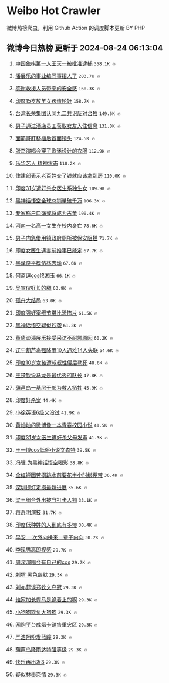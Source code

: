 # Weibo Hot Crawler 



微博热榜爬虫，利用 Github Action 的调度脚本更新 BY PHP 


## 微博今日热榜 更新于 2024-08-24 06:13:04 
1. [中国象棋第一人王天一被批准逮捕](https://s.weibo.com/weibo?q=%23%E4%B8%AD%E5%9B%BD%E8%B1%A1%E6%A3%8B%E7%AC%AC%E4%B8%80%E4%BA%BA%E7%8E%8B%E5%A4%A9%E4%B8%80%E8%A2%AB%E6%89%B9%E5%87%86%E9%80%AE%E6%8D%95%23&t=31&band_rank=1&Refer=top) `358.1K 🔥` 

1. [潘展乐的事业编同事招人了](https://s.weibo.com/weibo?q=%23%E6%BD%98%E5%B1%95%E4%B9%90%E7%9A%84%E4%BA%8B%E4%B8%9A%E7%BC%96%E5%90%8C%E4%BA%8B%E6%8B%9B%E4%BA%BA%E4%BA%86%23&t=31&band_rank=2&Refer=top) `203.7K 🔥` 

1. [感谢救援人员带来的安全感](https://s.weibo.com/weibo?q=%23%E6%84%9F%E8%B0%A2%E6%95%91%E6%8F%B4%E4%BA%BA%E5%91%98%E5%B8%A6%E6%9D%A5%E7%9A%84%E5%AE%89%E5%85%A8%E6%84%9F%23&t=31&band_rank=3&Refer=top) `160.3K 🔥` 

1. [印度15岁放羊女孩遭轮奸](https://s.weibo.com/weibo?q=%23%E5%8D%B0%E5%BA%A615%E5%B2%81%E6%94%BE%E7%BE%8A%E5%A5%B3%E5%AD%A9%E9%81%AD%E8%BD%AE%E5%A5%B8%23&t=31&band_rank=4&Refer=top) `158.7K 🔥` 

1. [台湾长荣集团认同九二共识反对台独](https://s.weibo.com/weibo?q=%23%E5%8F%B0%E6%B9%BE%E9%95%BF%E8%8D%A3%E9%9B%86%E5%9B%A2%E8%AE%A4%E5%90%8C%E4%B9%9D%E4%BA%8C%E5%85%B1%E8%AF%86%E5%8F%8D%E5%AF%B9%E5%8F%B0%E7%8B%AC%23&t=31&band_rank=5&Refer=top) `149.6K 🔥` 

1. [男子通过酒店员工获取女友入住信息](https://s.weibo.com/weibo?q=%23%E7%94%B7%E5%AD%90%E9%80%9A%E8%BF%87%E9%85%92%E5%BA%97%E5%91%98%E5%B7%A5%E8%8E%B7%E5%8F%96%E5%A5%B3%E5%8F%8B%E5%85%A5%E4%BD%8F%E4%BF%A1%E6%81%AF%23&t=31&band_rank=6&Refer=top) `131.0K 🔥` 

1. [面筋哥肝移植后首面镜头](https://s.weibo.com/weibo?q=%23%E9%9D%A2%E7%AD%8B%E5%93%A5%E8%82%9D%E7%A7%BB%E6%A4%8D%E5%90%8E%E9%A6%96%E9%9D%A2%E9%95%9C%E5%A4%B4%23&t=31&band_rank=7&Refer=top) `124.5K 🔥` 

1. [张杰演唱会穿了歌迷设计的衣服](https://s.weibo.com/weibo?q=%23%E5%BC%A0%E6%9D%B0%E6%BC%94%E5%94%B1%E4%BC%9A%E7%A9%BF%E4%BA%86%E6%AD%8C%E8%BF%B7%E8%AE%BE%E8%AE%A1%E7%9A%84%E8%A1%A3%E6%9C%8D%23&t=31&band_rank=8&Refer=top) `112.9K 🔥` 

1. [乐华艺人 精神状态](https://s.weibo.com/weibo?q=%E4%B9%90%E5%8D%8E%E8%89%BA%E4%BA%BA%20%E7%B2%BE%E7%A5%9E%E7%8A%B6%E6%80%81&t=31&band_rank=9&Refer=top) `110.2K 🔥` 

1. [住建部表示老百姓交了钱就应该拿到房](https://s.weibo.com/weibo?q=%23%E4%BD%8F%E5%BB%BA%E9%83%A8%E8%A1%A8%E7%A4%BA%E8%80%81%E7%99%BE%E5%A7%93%E4%BA%A4%E4%BA%86%E9%92%B1%E5%B0%B1%E5%BA%94%E8%AF%A5%E6%8B%BF%E5%88%B0%E6%88%BF%23&t=31&band_rank=10&Refer=top) `110.0K 🔥` 

1. [印度31岁遭奸杀女医生系独生女](https://s.weibo.com/weibo?q=%23%E5%8D%B0%E5%BA%A631%E5%B2%81%E9%81%AD%E5%A5%B8%E6%9D%80%E5%A5%B3%E5%8C%BB%E7%94%9F%E7%B3%BB%E7%8B%AC%E7%94%9F%E5%A5%B3%23&t=31&band_rank=11&Refer=top) `109.9K 🔥` 

1. [黑神话悟空全球总销量破千万](https://s.weibo.com/weibo?q=%23%E9%BB%91%E7%A5%9E%E8%AF%9D%E6%82%9F%E7%A9%BA%E5%85%A8%E7%90%83%E6%80%BB%E9%94%80%E9%87%8F%E7%A0%B4%E5%8D%83%E4%B8%87%23&t=31&band_rank=12&Refer=top) `106.3K 🔥` 

1. [专家称户口簿或将成为古董](https://s.weibo.com/weibo?q=%23%E4%B8%93%E5%AE%B6%E7%A7%B0%E6%88%B7%E5%8F%A3%E7%B0%BF%E6%88%96%E5%B0%86%E6%88%90%E4%B8%BA%E5%8F%A4%E8%91%A3%23&t=31&band_rank=13&Refer=top) `100.4K 🔥` 

1. [河南一名高一女生在校内身亡](https://s.weibo.com/weibo?q=%23%E6%B2%B3%E5%8D%97%E4%B8%80%E5%90%8D%E9%AB%98%E4%B8%80%E5%A5%B3%E7%94%9F%E5%9C%A8%E6%A0%A1%E5%86%85%E8%BA%AB%E4%BA%A1%23&t=31&band_rank=14&Refer=top) `78.6K 🔥` 

1. [男子内急借用镇政府厕所被保安阻拦](https://s.weibo.com/weibo?q=%23%E7%94%B7%E5%AD%90%E5%86%85%E6%80%A5%E5%80%9F%E7%94%A8%E9%95%87%E6%94%BF%E5%BA%9C%E5%8E%95%E6%89%80%E8%A2%AB%E4%BF%9D%E5%AE%89%E9%98%BB%E6%8B%A6%23&t=31&band_rank=15&Refer=top) `71.7K 🔥` 

1. [印度女医生遇害前婚事已敲定](https://s.weibo.com/weibo?q=%23%E5%8D%B0%E5%BA%A6%E5%A5%B3%E5%8C%BB%E7%94%9F%E9%81%87%E5%AE%B3%E5%89%8D%E5%A9%9A%E4%BA%8B%E5%B7%B2%E6%95%B2%E5%AE%9A%23&t=31&band_rank=16&Refer=top) `67.7K 🔥` 

1. [黑泽良平模仿林志玲](https://s.weibo.com/weibo?q=%E9%BB%91%E6%B3%BD%E8%89%AF%E5%B9%B3%E6%A8%A1%E4%BB%BF%E6%9E%97%E5%BF%97%E7%8E%B2&t=31&band_rank=17&Refer=top) `67.6K 🔥` 

1. [何蓝逗cos佟湘玉](https://s.weibo.com/weibo?q=%E4%BD%95%E8%93%9D%E9%80%97cos%E4%BD%9F%E6%B9%98%E7%8E%89&t=31&band_rank=18&Refer=top) `66.1K 🔥` 

1. [吴宣仪好长的腿](https://s.weibo.com/weibo?q=%E5%90%B4%E5%AE%A3%E4%BB%AA%E5%A5%BD%E9%95%BF%E7%9A%84%E8%85%BF&t=31&band_rank=19&Refer=top) `63.9K 🔥` 

1. [孤舟大结局](https://s.weibo.com/weibo?q=%E5%AD%A4%E8%88%9F%E5%A4%A7%E7%BB%93%E5%B1%80&t=31&band_rank=20&Refer=top) `63.0K 🔥` 

1. [印度强奸案细节堪比恐怖片](https://s.weibo.com/weibo?q=%E5%8D%B0%E5%BA%A6%E5%BC%BA%E5%A5%B8%E6%A1%88%E7%BB%86%E8%8A%82%E5%A0%AA%E6%AF%94%E6%81%90%E6%80%96%E7%89%87&t=31&band_rank=21&Refer=top) `61.5K 🔥` 

1. [黑神话悟空疑似抄袭](https://s.weibo.com/weibo?q=%E9%BB%91%E7%A5%9E%E8%AF%9D%E6%82%9F%E7%A9%BA%E7%96%91%E4%BC%BC%E6%8A%84%E8%A2%AD&t=31&band_rank=22&Refer=top) `61.2K 🔥` 

1. [董倩谈潘展乐接受采访不耐烦原因](https://s.weibo.com/weibo?q=%23%E8%91%A3%E5%80%A9%E8%B0%88%E6%BD%98%E5%B1%95%E4%B9%90%E6%8E%A5%E5%8F%97%E9%87%87%E8%AE%BF%E4%B8%8D%E8%80%90%E7%83%A6%E5%8E%9F%E5%9B%A0%23&t=31&band_rank=23&Refer=top) `60.2K 🔥` 

1. [辽宁葫芦岛强降雨10人遇难14人失联](https://s.weibo.com/weibo?q=%23%E8%BE%BD%E5%AE%81%E8%91%AB%E8%8A%A6%E5%B2%9B%E5%BC%BA%E9%99%8D%E9%9B%A810%E4%BA%BA%E9%81%87%E9%9A%BE14%E4%BA%BA%E5%A4%B1%E8%81%94%23&t=31&band_rank=24&Refer=top) `54.6K 🔥` 

1. [印度10岁女孩遭叔叔性侵后勒死](https://s.weibo.com/weibo?q=%23%E5%8D%B0%E5%BA%A610%E5%B2%81%E5%A5%B3%E5%AD%A9%E9%81%AD%E5%8F%94%E5%8F%94%E6%80%A7%E4%BE%B5%E5%90%8E%E5%8B%92%E6%AD%BB%23&t=31&band_rank=25&Refer=top) `48.6K 🔥` 

1. [王楚钦说马龙是最优秀的队长](https://s.weibo.com/weibo?q=%23%E7%8E%8B%E6%A5%9A%E9%92%A6%E8%AF%B4%E9%A9%AC%E9%BE%99%E6%98%AF%E6%9C%80%E4%BC%98%E7%A7%80%E7%9A%84%E9%98%9F%E9%95%BF%23&t=31&band_rank=26&Refer=top) `47.8K 🔥` 

1. [葫芦岛一基层干部为救人牺牲](https://s.weibo.com/weibo?q=%23%E8%91%AB%E8%8A%A6%E5%B2%9B%E4%B8%80%E5%9F%BA%E5%B1%82%E5%B9%B2%E9%83%A8%E4%B8%BA%E6%95%91%E4%BA%BA%E7%89%BA%E7%89%B2%23&t=31&band_rank=27&Refer=top) `45.9K 🔥` 

1. [印度奸杀案](https://s.weibo.com/weibo?q=%E5%8D%B0%E5%BA%A6%E5%A5%B8%E6%9D%80%E6%A1%88&t=31&band_rank=28&Refer=top) `44.4K 🔥` 

1. [小徐英语6级又没过](https://s.weibo.com/weibo?q=%23%E5%B0%8F%E5%BE%90%E8%8B%B1%E8%AF%AD6%E7%BA%A7%E5%8F%88%E6%B2%A1%E8%BF%87%23&t=31&band_rank=29&Refer=top) `41.9K 🔥` 

1. [黄灿灿的微博像一本青春校园小说](https://s.weibo.com/weibo?q=%23%E9%BB%84%E7%81%BF%E7%81%BF%E7%9A%84%E5%BE%AE%E5%8D%9A%E5%83%8F%E4%B8%80%E6%9C%AC%E9%9D%92%E6%98%A5%E6%A0%A1%E5%9B%AD%E5%B0%8F%E8%AF%B4%23&t=31&band_rank=30&Refer=top) `41.5K 🔥` 

1. [印度31岁女医生遭奸杀父母发声](https://s.weibo.com/weibo?q=%23%E5%8D%B0%E5%BA%A631%E5%B2%81%E5%A5%B3%E5%8C%BB%E7%94%9F%E9%81%AD%E5%A5%B8%E6%9D%80%E7%88%B6%E6%AF%8D%E5%8F%91%E5%A3%B0%23&t=31&band_rank=31&Refer=top) `41.3K 🔥` 

1. [王一博cos低俗小说文森特](https://s.weibo.com/weibo?q=%23%E7%8E%8B%E4%B8%80%E5%8D%9Acos%E4%BD%8E%E4%BF%97%E5%B0%8F%E8%AF%B4%E6%96%87%E6%A3%AE%E7%89%B9%23&t=31&band_rank=32&Refer=top) `39.5K 🔥` 

1. [冯骥 为黑神话悟空喝彩](https://s.weibo.com/weibo?q=%E5%86%AF%E9%AA%A5%20%E4%B8%BA%E9%BB%91%E7%A5%9E%E8%AF%9D%E6%82%9F%E7%A9%BA%E5%96%9D%E5%BD%A9&t=31&band_rank=33&Refer=top) `38.8K 🔥` 

1. [全红婵因劳损跳水前要花半小时绑绷带](https://s.weibo.com/weibo?q=%23%E5%85%A8%E7%BA%A2%E5%A9%B5%E5%9B%A0%E5%8A%B3%E6%8D%9F%E8%B7%B3%E6%B0%B4%E5%89%8D%E8%A6%81%E8%8A%B1%E5%8D%8A%E5%B0%8F%E6%97%B6%E7%BB%91%E7%BB%B7%E5%B8%A6%23&t=31&band_rank=34&Refer=top) `36.4K 🔥` 

1. [深圳提灯定损最新进展](https://s.weibo.com/weibo?q=%23%E6%B7%B1%E5%9C%B3%E6%8F%90%E7%81%AF%E5%AE%9A%E6%8D%9F%E6%9C%80%E6%96%B0%E8%BF%9B%E5%B1%95%23&t=31&band_rank=35&Refer=top) `35.6K 🔥` 

1. [梁王组合外出被当打卡人物](https://s.weibo.com/weibo?q=%23%E6%A2%81%E7%8E%8B%E7%BB%84%E5%90%88%E5%A4%96%E5%87%BA%E8%A2%AB%E5%BD%93%E6%89%93%E5%8D%A1%E4%BA%BA%E7%89%A9%23&t=31&band_rank=36&Refer=top) `33.1K 🔥` 

1. [蒋奇明演技](https://s.weibo.com/weibo?q=%E8%92%8B%E5%A5%87%E6%98%8E%E6%BC%94%E6%8A%80&t=31&band_rank=37&Refer=top) `31.7K 🔥` 

1. [印度低种姓的人到底有多惨](https://s.weibo.com/weibo?q=%E5%8D%B0%E5%BA%A6%E4%BD%8E%E7%A7%8D%E5%A7%93%E7%9A%84%E4%BA%BA%E5%88%B0%E5%BA%95%E6%9C%89%E5%A4%9A%E6%83%A8&t=31&band_rank=38&Refer=top) `30.4K 🔥` 

1. [早安 一次外向换来一辈子内向](https://s.weibo.com/weibo?q=%E6%97%A9%E5%AE%89%20%E4%B8%80%E6%AC%A1%E5%A4%96%E5%90%91%E6%8D%A2%E6%9D%A5%E4%B8%80%E8%BE%88%E5%AD%90%E5%86%85%E5%90%91&t=31&band_rank=39&Refer=top) `30.2K 🔥` 

1. [李现男高即视感](https://s.weibo.com/weibo?q=%E6%9D%8E%E7%8E%B0%E7%94%B7%E9%AB%98%E5%8D%B3%E8%A7%86%E6%84%9F&t=31&band_rank=40&Refer=top) `29.7K 🔥` 

1. [周深演唱会有自己的cos](https://s.weibo.com/weibo?q=%23%E5%91%A8%E6%B7%B1%E6%BC%94%E5%94%B1%E4%BC%9A%E6%9C%89%E8%87%AA%E5%B7%B1%E7%9A%84cos%23&t=31&band_rank=41&Refer=top) `29.7K 🔥` 

1. [刺猬 黑色幽默](https://s.weibo.com/weibo?q=%E5%88%BA%E7%8C%AC%20%E9%BB%91%E8%89%B2%E5%B9%BD%E9%BB%98&t=31&band_rank=42&Refer=top) `29.5K 🔥` 

1. [刘亦菲谈郑钦文夺冠](https://s.weibo.com/weibo?q=%23%E5%88%98%E4%BA%A6%E8%8F%B2%E8%B0%88%E9%83%91%E9%92%A6%E6%96%87%E5%A4%BA%E5%86%A0%23&t=31&band_rank=43&Refer=top) `29.3K 🔥` 

1. [谁家加长悍马是跪着上的啊](https://s.weibo.com/weibo?q=%E8%B0%81%E5%AE%B6%E5%8A%A0%E9%95%BF%E6%82%8D%E9%A9%AC%E6%98%AF%E8%B7%AA%E7%9D%80%E4%B8%8A%E7%9A%84%E5%95%8A&t=31&band_rank=44&Refer=top) `29.3K 🔥` 

1. [小狗狗欺负大狗狗](https://s.weibo.com/weibo?q=%E5%B0%8F%E7%8B%97%E7%8B%97%E6%AC%BA%E8%B4%9F%E5%A4%A7%E7%8B%97%E7%8B%97&t=31&band_rank=45&Refer=top) `29.3K 🔥` 

1. [网购平台成烟卡销售重灾区](https://s.weibo.com/weibo?q=%23%E7%BD%91%E8%B4%AD%E5%B9%B3%E5%8F%B0%E6%88%90%E7%83%9F%E5%8D%A1%E9%94%80%E5%94%AE%E9%87%8D%E7%81%BE%E5%8C%BA%23&t=31&band_rank=46&Refer=top) `29.3K 🔥` 

1. [严浩翔粉发蓝瞳](https://s.weibo.com/weibo?q=%E4%B8%A5%E6%B5%A9%E7%BF%94%E7%B2%89%E5%8F%91%E8%93%9D%E7%9E%B3&t=31&band_rank=47&Refer=top) `29.3K 🔥` 

1. [葫芦岛降雨达特强等级](https://s.weibo.com/weibo?q=%23%E8%91%AB%E8%8A%A6%E5%B2%9B%E9%99%8D%E9%9B%A8%E8%BE%BE%E7%89%B9%E5%BC%BA%E7%AD%89%E7%BA%A7%23&t=31&band_rank=48&Refer=top) `29.3K 🔥` 

1. [快乐再出发3](https://s.weibo.com/weibo?q=%23%E5%BF%AB%E4%B9%90%E5%86%8D%E5%87%BA%E5%8F%913%23&t=31&band_rank=49&Refer=top) `29.3K 🔥` 

1. [疑似林墨恋情](https://s.weibo.com/weibo?q=%23%E7%96%91%E4%BC%BC%E6%9E%97%E5%A2%A8%E6%81%8B%E6%83%85%23&t=31&band_rank=50&Refer=top) `29.3K 🔥` 

